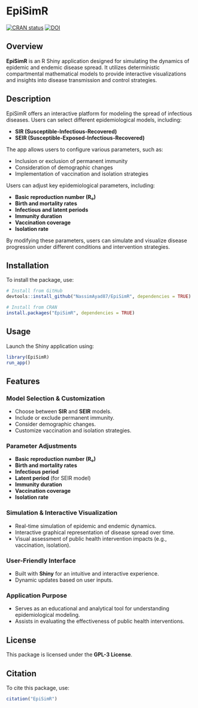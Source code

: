 # EpiSimR
[![CRAN status](https://www.r-pkg.org/badges/version/EpiSimR)](https://CRAN.R-project.org/package=EpiSimR)
[![DOI](https://zenodo.org/badge/DOI/10.5281/zenodo.14876656.svg)](https://doi.org/10.5281/zenodo.14876656)

## Overview

**EpiSimR** is an R Shiny application designed for simulating the dynamics of epidemic and endemic disease spread. It utilizes deterministic compartmental mathematical models to provide interactive visualizations and insights into disease transmission and control strategies.

## Description

EpiSimR offers an interactive platform for modeling the spread of infectious diseases. Users can select different epidemiological models, including:

-   **SIR (Susceptible-Infectious-Recovered)**
-   **SEIR (Susceptible-Exposed-Infectious-Recovered)**

The app allows users to configure various parameters, such as:

-   Inclusion or exclusion of permanent immunity
-   Consideration of demographic changes
-   Implementation of vaccination and isolation strategies

Users can adjust key epidemiological parameters, including:

-   **Basic reproduction number (R₀)**
-   **Birth and mortality rates**
-   **Infectious and latent periods**
-   **Immunity duration**
-   **Vaccination coverage**
-   **Isolation rate**

By modifying these parameters, users can simulate and visualize disease progression under different conditions and intervention strategies.

## Installation

To install the package, use:

``` r
# Install from GitHub
devtools::install_github("NassimAyad87/EpiSimR", dependencies = TRUE)

# Install from CRAN
install.packages("EpiSimR", dependencies = TRUE)
```

## Usage

Launch the Shiny application using:

``` r
library(EpiSimR)
run_app()
```

## Features

### Model Selection & Customization

-   Choose between **SIR** and **SEIR** models.
-   Include or exclude permanent immunity.
-   Consider demographic changes.
-   Customize vaccination and isolation strategies.

### Parameter Adjustments

-   **Basic reproduction number (R₀)**
-   **Birth and mortality rates**
-   **Infectious period**
-   **Latent period** (for SEIR model)
-   **Immunity duration**
-   **Vaccination coverage**
-   **Isolation rate**

### Simulation & Interactive Visualization

-   Real-time simulation of epidemic and endemic dynamics.
-   Interactive graphical representation of disease spread over time.
-   Visual assessment of public health intervention impacts (e.g., vaccination, isolation).

### User-Friendly Interface

-   Built with **Shiny** for an intuitive and interactive experience.
-   Dynamic updates based on user inputs.

### Application Purpose

-   Serves as an educational and analytical tool for understanding epidemiological modeling.
-   Assists in evaluating the effectiveness of public health interventions.

## License

This package is licensed under the **GPL-3 License**.

## Citation
To cite this package, use:

``` r
citation("EpiSimR")
```

